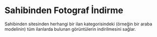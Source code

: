 # Sahibinden Fotograf İndirme
 
Sahibinden sitesinden herhangi bir ilan kategorisindeki (örneğin bir araba modelinin) tüm ilanlarda bulunan görüntülerin indirilmesini sağlar.
